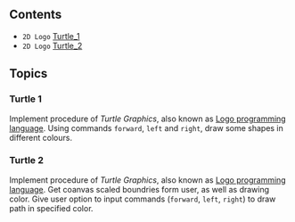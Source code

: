 ## Contents
* `2D Logo` [Turtle_1](#turtle-1)
* `2D Logo` [Turtle_2](#turtle-2)

## Topics
### Turtle 1
Implement procedure of *Turtle Graphics*, also known as [Logo programming language](https://en.wikipedia.org/wiki/Logo_(programming_language)). Using commands `forward`, `left` and `right`, draw some shapes in different colours.

### Turtle 2
Implement procedure of *Turtle Graphics*, also known as [Logo programming language](https://en.wikipedia.org/wiki/Logo_(programming_language)). Get coanvas scaled boundries form user, as well as drawing color. Give user option to input commands (`forward`, `left`, `right`) to draw path in specified color.
